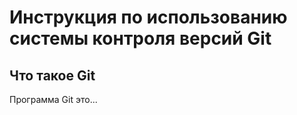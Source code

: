 # **Инструкция по использованию системы контроля версий Git**

## Что такое Git

Программа Git это...